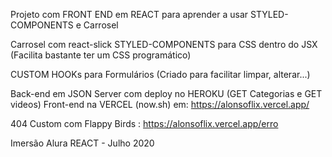 Projeto com FRONT END em REACT para aprender a usar STYLED-COMPONENTS e Carrosel 

Carrosel com react-slick
STYLED-COMPONENTS para CSS dentro do JSX (Facilita bastante ter um CSS programático)

CUSTOM HOOKs para Formulários (Criado para facilitar limpar, alterar...)

Back-end em JSON Server com deploy no HEROKU (GET Categorias e GET videos)
Front-end na VERCEL (now.sh) em: https://alonsoflix.vercel.app/

404 Custom com Flappy Birds :  https://alonsoflix.vercel.app/erro 

Imersão Alura REACT - Julho 2020

